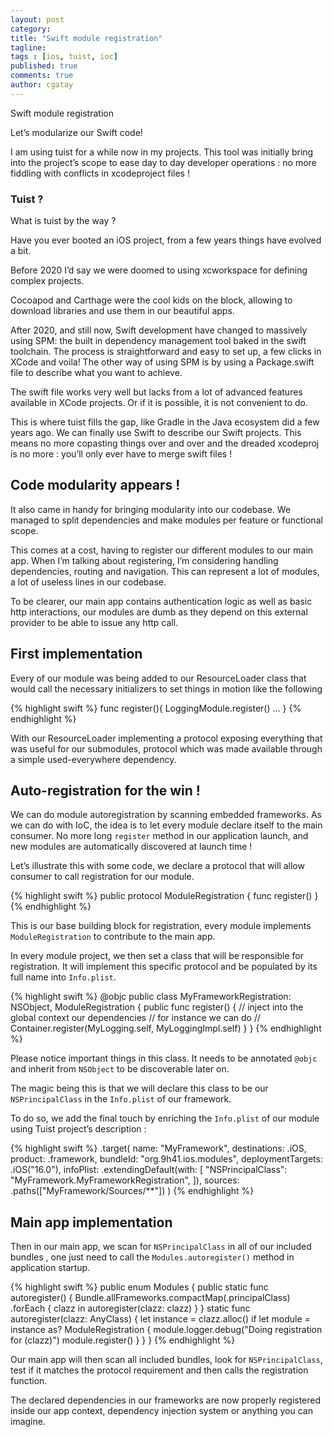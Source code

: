 ```yaml
---
layout: post
category:
title: "Swift module registration"
tagline:
tags : [ios, tuist, ioc]
published: true
comments: true
author: cgatay
---
```


Swift module registration

Let’s modularize our Swift code!



I am using tuist for a while now in my projects. This tool was initially bring into the project’s scope to ease day to day developer operations : no more fiddling with conflicts in xcodeproject files !



### Tuist ?

What is tuist by the way ?

Have you ever booted an iOS project, from a few years things have evolved a bit. 

Before 2020 I’d say we were doomed to using xcworkspace for defining complex projects. 

Cocoapod and Carthage were the cool kids on the block, allowing to download libraries and use them in our beautiful apps. 



After 2020, and still now, Swift development have changed to massively using SPM: the built in dependency management tool baked in the swift toolchain. The process is straightforward and easy to set up, a few clicks in XCode and voila! The other way of using SPM is by using a Package.swift file to describe what you want to achieve. 



The swift file works very well but lacks from a lot of advanced features available in XCode projects. Or if it is possible, it is not convenient to do. 

This is where tuist fills the gap, like Gradle in the Java ecosystem did a few years ago. We can finally use Swift to describe our Swift projects. This means no more copasting things over and over and the dreaded xcodeproj is no more : you’ll only ever have to merge swift files !



## Code modularity appears !

It also came in handy for bringing modularity into our codebase. We managed to split dependencies and make modules per feature or functional scope. 

This comes at a cost, having to register our different modules to our main app. When I’m talking about registering, I’m considering handling dependencies, routing and navigation. This can represent a lot of modules, a lot of useless lines in our codebase.

To be clearer, our main app contains authentication logic as well as basic http interactions, our modules are dumb as they depend on this external provider to be able to issue any http call. 



## First implementation

Every of our module was being added to our ResourceLoader class that would call the necessary initializers to set things in motion like the following 

{% highlight swift %}
func register(){
  LoggingModule.register()
  …
}
{% endhighlight %}

With our ResourceLoader implementing a protocol exposing everything that was useful for our submodules, protocol which was made available through a simple used-everywhere dependency. 

## Auto-registration for the win !

We can do module autoregistration by scanning embedded frameworks. As we can do with IoC, the idea is to let every module declare itself to the main consumer. No more long `register` method in our application launch, and new modules are automatically discovered at launch time !

Let’s illustrate this with some code, we declare a protocol that will allow consumer to call registration for our module.

{% highlight swift %}
public protocol ModuleRegistration {
    func register()
}
{% endhighlight %}

This is our base building block for registration, every module implements `ModuleRegistration` to contribute to the main app.

In every module project, we then set a class that will be responsible for registration. It will implement this specific protocol and be populated by its full name into `Info.plist`. 

{% highlight swift %}
@objc
public class MyFrameworkRegistration: NSObject, ModuleRegistration {
    public func register() {
      // inject into the global context our dependencies
      // for instance we can do
      // Container.register(MyLogging.self, MyLoggingImpl.self)
    }
}
{% endhighlight %}

Please notice important things in this class. It needs to be annotated `@objc`  and inherit from `NSObject` to be discoverable later on. 

The magic being this is that we will declare this class to be our `NSPrincipalClass`  in the `Info.plist` of our framework.

 

To do so, we add the final touch by enriching the `Info.plist` of our module using Tuist project’s description :

{% highlight swift %}
.target(
        name: "MyFramework",
        destinations: .iOS,
        product: .framework,
        bundleId: "org.9h41.ios.modules",
        deploymentTargets: .iOS("16.0"),
        infoPlist: .extendingDefault(with: [
             "NSPrincipalClass": "MyFramework.MyFrameworkRegistration",
        ]),
        sources: .paths(["MyFramework/Sources/**"])
)
{% endhighlight %}



## Main app implementation

Then in our main app, we scan for `NSPrincipalClass` in all of our included bundles , one just need to call the `Modules.autoregister()` method in application startup.

{% highlight swift %}
public enum Modules {
  public static func autoregister() {
          Bundle.allFrameworks.compactMap(\.principalClass)
              .forEach { clazz in
                  autoregister(clazz: clazz)
              }
  }
  static func autoregister(clazz: AnyClass) {
        let instance = clazz.alloc()
        if let module = instance as? ModuleRegistration {
            module.logger.debug("Doing registration for \(clazz)")
            module.register()
        }
    }
}
{% endhighlight %}



Our main app will then scan all included bundles, look for `NSPrincipalClass`, test if it matches the protocol requirement and then calls the registration function. 

The declared dependencies in our frameworks are now properly registered inside our app context, dependency injection system or anything you can imagine.